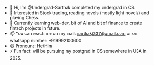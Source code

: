 - 👋 Hi, I’m @Undergrad-Sarthak completed my undergrad in CS.
- 👀 Interested in Stock trading, reading novels (mostly light novels) and playing Chess.
- 🌱 Currently learning web-dev, bit of AI and bit of finance to create fintech projects in future.
- 📫 You can reach me on my mail: sarthakj337@gmail.com or on whatsapp number: +919992100600
- 😄 Pronouns: He/Him
- ⚡ Fun fact: will be pursuing my postgrad in CS somewhere in USA in 2025.

<!---
Undergrad-Sarthak/Undergrad-Sarthak is a ✨ special ✨ repository because its `README.md` (this file) appears on your GitHub profile.
You can click the Preview link to take a look at your changes.
--->

